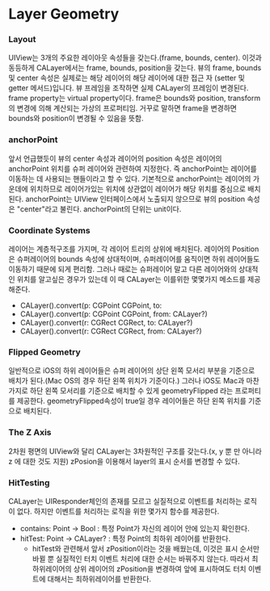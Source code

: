 # Layer Geometry

### Layout

UIView는 3개의 주요한 레이아웃 속성들을 갖는다.(frame, bounds, center). 이것과 동등하게 CALayer에서는 frame, bounds, position을 갖는다.
뷰의 frame, bounds 및 center 속성은 실제로는 해당 레이어의 해당 레이어에 대한 접근 자 (setter 및 getter 메서드)입니다. 뷰 프레임을 조작하면 실제 CALayer의 프레임이 변경된다.
frame property는 virtual property이다.
frame은 bounds와 position, transform의 변경에 의해 계산되는 가상의 프로퍼티임. 거꾸로 말하면 frame을 변경하면 bounds와 position이 변경될 수 있음을 뜻함.

### anchorPoint

앞서 언급했듯이 뷰의 center 속성과 레이어의 position 속성은 레이어의 anchorPoint 위치를 슈퍼 레이어와 관련하여 지정한다.
즉 anchorPoint는 레이어를 이동하는 데 사용되는 핸들이라고 할 수 있다.
기본적으로 anchorPoint는 레이어의 가운데에 위치하므로 레이어가있는 위치에 상관없이 레이어가 해당 위치를 중심으로 배치된다.
anchorPoint는 UIView 인터페이스에서 노출되지 않으므로 뷰의 position 속성은 "center"라고 불린다.
anchorPoint의 단위는 unit이다.

### Coordinate Systems

레이어는 계층적구조를 가지며, 각 레이어 트리의 상위에 배치된다.
레이어의 Position은 슈퍼레이어의 bounds 속성에 상대적이며, 슈퍼레이어를 움직이면 하위 레이어들도 이동하기 때문에 되게 편리함.
그러나 때로는 슈퍼레이어 말고 다른 레이어와의 상대적인 위치를 알고싶은 경우가 있는데 이 때 CALayer는 이를위한 몇몇가지 메소드를 제공해준다.

- CALayer().convert(p: CGPoint CGPoint, to:
- CALayer().convert(p: CGPoint CGPoint, from: CALayer?)
- CALayer().convert(r: CGRect CGRect, to: CALayer?)
- CALayer().convert(r: CGRect CGRect, from: CALayer?)

### Flipped Geometry

일반적으로 iOS의 하위 레이어들은 슈퍼 레이어의 상단 왼쪽 모서리 부분을 기준으로 배치가 된다.(Mac OS의 경우 하단 왼쪽 위치가 기준이다.)
그러나 iOS도 Mac과 마찬가지로 하단 왼쪽 모서리를 기준으로 배치할 수 있게 geometryFlipped 라는 프로퍼티를 제공한다.
geometryFlipped속성이 true일 경우 레이어들은 하단 왼쪽 위치를 기준으로 배치된다.

### The Z Axis

2차원 평면의 UIView와 달리 CALayer는 3차원적인 구조를 갖는다.(x, y 뿐 만 아니라 z 에 대한 것도 지원)
zPosion을 이용해서 layer의 표시 순서를 변경할 수 있다.

### HitTesting

CALayer는 UIResponder체인의 존재를 모르고 실질적으로 이벤트를 처리하는 로직이 없다. 하지만 이벤트를 처리하는 로직을 위한 몇가지 함수를 제공한다.

- contains: Point -> Bool : 특정 Point가 자신의 레이어 안에 있는지 확인한다.
- hitTest: Point -> CALayer? : 특정 Point의 최하위 레이어를 반환한다.
  - hitTest와 관련해서 앞서 zPosition이라는 것을 배웠는데, 이것은 표시 순서만 바뀔 뿐 실질적인 터치 이벤트 처리에 대한 순서는 바꿔주지 않는다. 따라서 최하위레이어의 상위 레이어의 zPosition을 변경하여
앞에 표시하여도 터치 이벤트에 대해서는 최하위레이어를 반환한다.